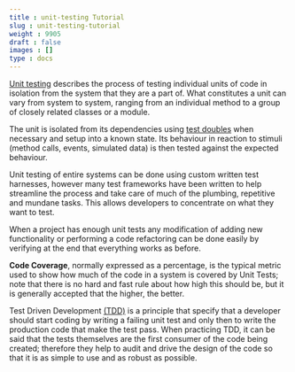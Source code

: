 ```yaml
---
title : unit-testing Tutorial
slug : unit-testing-tutorial
weight : 9905
draft : false
images : []
type : docs
---
```


[Unit testing][1] describes the process of testing individual units of code in isolation from the system that they are a part of.  What constitutes a unit can vary from system to system, ranging from an individual method to a group of closely related classes or a module.  

The unit is isolated from its dependencies using [test doubles][2] when necessary and setup into a known state.   Its behaviour in reaction to stimuli (method calls, events, simulated data) is then tested against the expected behaviour.

Unit testing of entire systems can be done using custom written test harnesses, however many test frameworks have been written to help streamline the process and take care of much of the plumbing, repetitive and mundane tasks.  This allows developers to concentrate on what they want to test.

When a project has enough unit tests any modification of adding new functionality or performing a code refactoring can be done easily by verifying at the end that everything works as before. 

**Code Coverage**, normally expressed as a percentage, is the typical metric used to show how much of the code in a system is covered by Unit Tests; note that there is no hard and fast rule about how high this should be, but it is generally accepted that the higher, the better.
   
Test Driven Development [(TDD)][3] is a principle that specify that a developer should start coding by writing a failing unit test and only then to write the production code that make the test pass.
When practicing TDD, it can be said that the tests themselves are the first consumer of the code being created; therefore they help to audit and drive the design of the code so that it is as simple to use and as robust as possible.


  [1]: http://stackoverflow.com/tags/unit-testing/info
  [2]: https://www.wikiod.com/unit-testing/test-doubles
  [3]: https://en.wikipedia.org/wiki/Test-driven_development


